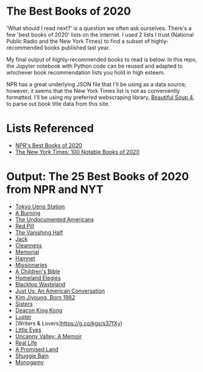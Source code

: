 # The Best Books of 2020
'What should I read next?' is a question we often ask ourselves. There's a few 'best books of 2020' lists on the internet. I used 2 lists I trust (National Public Radio and the New York Times) to find a subset of highly-recommended books published last year.

My final output of highly-recommended books to read is below. In this repo, the Jupyter notebook with Python code can be reused and adapted to whichever book recommendation lists you hold in high esteem. 

NPR has a great underlying JSON file that I'll be using as a data source; however, it seems that the New York Times list is not as conveniently formatted. I'll be using my preferred webscraping library, [Beautiful Soup 4](https://www.crummy.com/software/BeautifulSoup/), to parse out book title data from this site.

# Lists Referenced
- [NPR's Best Books of 2020](https://apps.npr.org/best-books/#tags=staff+picks&view=covers&year=2020)
- [The New York Times: 100 Notable Books of 2020](https://www.nytimes.com/interactive/2020/books/notable-books.html)

# Output: The 25 Best Books of 2020 from NPR and NYT
- [Tokyo Ueno Station](https://g.co/kgs/DFcvNi)
- [A Burning](https://g.co/kgs/oiZTZW)
- [The Undocumented Americans](https://g.co/kgs/q4DecM)
- [Red Pill](https://g.co/kgs/4wNnz1)
- [The Vanishing Half](https://g.co/kgs/N1EQei)
- [Jack](https://g.co/kgs/hKupr5)
- [Cleanness](https://g.co/kgs/jhvMgn)
- [Memorial](https://g.co/kgs/MB1vnM)
- [Hamnet](https://g.co/kgs/8pUKd2)
- [Missionaries](https://g.co/kgs/xy1bLd)
- [A Children's Bible](https://g.co/kgs/zhvR47)
- [Homeland Elegies](https://g.co/kgs/MnRvGB)
- [Blacktop Wasteland](https://g.co/kgs/TMJTVe)
- [Just Us: An American Conversation](https://g.co/kgs/8nMQBC)
- [Kim Jiyoung, Born 1982](https://g.co/kgs/s2eJeL)
- [Sisters](https://g.co/kgs/yjWYge)
- [Deacon King Kong](https://g.co/kgs/SWuwYe)
- [Luster](https://g.co/kgs/G9Mgca)
- [Writers & Lovers]https://g.co/kgs/s37fXy)
- [Little Eyes](https://g.co/kgs/QsTAqy)
- [Uncanny Valley: A Memoir](https://g.co/kgs/PGT7M4)
- [Real Life](https://g.co/kgs/NVPF44)
- [A Promised Land](https://g.co/kgs/rauVmc)
- [Shuggie Bain](https://g.co/kgs/5cFw5q)
- [Monogamy](https://g.co/kgs/qtZnYT)
